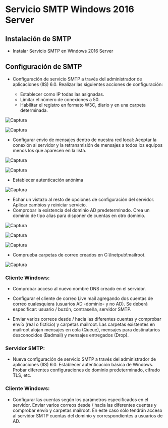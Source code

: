 # Servicio SMTP Windows 2016 Server

## Instalación de SMTP

* Instalar Servicio SMTP en Windows 2016 Server



## Configuración de SMTP

* Configuración de servicio SMTP a través del administrador de aplicaciones (IIS) 6.0. Realizar las siguientes acciones de configuración:

  - Establecer como IP todas las asignadas.
  - Limitar el número de conexiones a 50.
  - Habilitar el registro en formato W3C, diario y en una carpeta determinada.

![Captura](img/Captura.PNG)

![Captura](img/Captura1.PNG)

  - Configurar envío de mensajes dentro de nuestra red local: Aceptar la conexión al servidor y la retransmisión de mensajes a todos los equipos menos los que aparecen en la lista.

![Captura](img/Captura2.PNG)

![Captura](img/Captura3.PNG)

  - Establecer autenticación anónima

  ![Captura](img/Captura4.PNG)

  - Echar un vistazo al resto de opciones de configuración del servidor. Aplicar cambios y reiniciar servicio.
  - Comprobar la existencia del dominio AD predeterminado. Crea un dominio de tipo alias para disponer de cuentas en otro dominio.

  ![Captura](img/Captura5.PNG)

  ![Captura](img/Captura6.PNG)

  ![Captura](img/Captura7.PNG)

  - Comprueba carpetas de correo creados en C:\Inetpub\mailroot.

  ![Captura](img/Captura.PNG)

### Cliente Windows:

* Comprobar acceso al nuevo nombre DNS creado en el servidor.

* Configurar el cliente de correo Live mail agregando dos cuentas de correo cualesquiera (usuarios AD -dominio- y no AD). Se deberá especificar: usuario / buzón, contraseña,  servidor SMTP.

* Enviar varios correos desde / hacia las diferentes cuentas y comprobar envío (real o ficticio) y carpetas mailroot. Las carpetas existentes en mailroot alojan mensajes en cola (Queue), mensajes para destinatarios desconocidos (Badmail) y mensajes entregados (Drop).

### Servidor SMTP:

* Nueva configuración de servicio SMTP a través del administrador de aplicaciones (IIS) 6.0. Establecer autenticación básica de Windows. Probar diferentes configuraciones de dominio predeterminado, cifrado TLS, etc.

### Cliente Windows:

* Configurar las cuentas según los parámetros especificados en el servidor. Enviar varios correos desde / hacia las diferentes cuentas y comprobar envío y carpetas mailroot. En este caso sólo tendrán acceso al servidor SMTP cuentas del dominio y correspondientes a usuarios de AD.
